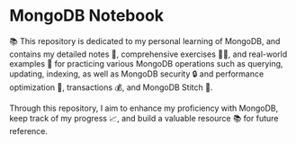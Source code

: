 # MongoDB Notebook

📚 This repository is dedicated to my personal learning of MongoDB, and contains my detailed notes 📝, comprehensive exercises 🏋️‍♀️, and real-world examples 🌟 for practicing various MongoDB operations such as querying, updating, indexing, as well as MongoDB security 🔒 and performance optimization 🚀, transactions 💰, and MongoDB Stitch 🧵.

Through this repository, I aim to enhance my proficiency with MongoDB, keep track of my progress 📈, and build a valuable resource 📚 for future reference.
